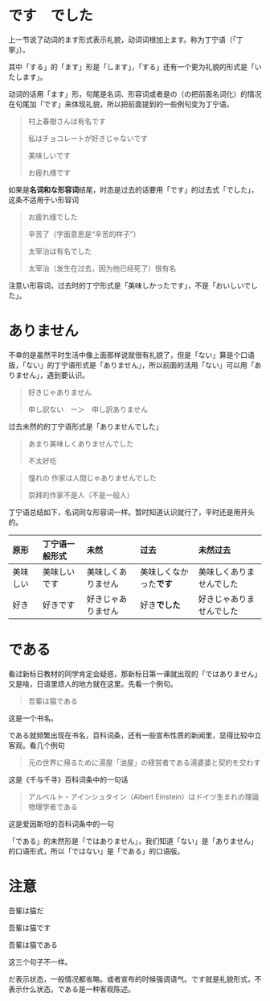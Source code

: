 # です　でした

上一节说了动词的ます形式表示礼貌，动词词根加上ます。称为丁宁语（「丁寧」）。

其中「する」的「ます」形是「します」，「する」还有一个更为礼貌的形式是「いたします」。

动词的话用「ます」形，句尾是名词、形容词或者是の（の把前面名词化）的情况在句尾加「です」来体现礼貌，所以把前面提到的一些例句变为丁宁语。

> 村上春樹さんは有名です
>
> 私はチョコレートが好きじゃないです
>
> 美味しいです
>
> お疲れ様です

如果是**名词和な形容词**结尾，时态是过去的话要用「です」的过去式「でした」，这条不适用于い形容词

> お疲れ様でした
>
> 辛苦了（字面意思是“辛苦的样子”）
>
> 太宰治は有名でした
>
> 太宰治（发生在过去，因为他已经死了）很有名

注意い形容词，过去时的丁宁形式是「美味しかったです」，不是「おいしいでした」。

# ありません

不幸的是虽然平时生活中像上面那样说就很有礼貌了，但是「ない」算是个口语版，「ない」的丁宁语形式是「ありません」，所以前面的活用「ない」可以用「ありません」，遇到要认识。

> 好きじゃありません
>
> 申し訳ない　ー＞　申し訳ありません

过去未然的的丁宁语形式是「ありませんでした」

> あまり美味しくありませんでした
>
> 不太好吃

> 憧れの 作家は人間じゃありませんでした
>
> 崇拜的作家不是人（不是一般人）

丁宁语总结如下，名词同な形容词一样。暂时知道认识就行了，平时还是用开头的。

| 原形 | 丁宁语一般形式 | 未然 | 过去 | 未然过去 |
| :--- | :--- | :--- | :--- | :--- |
| 美味しい | 美味しいです | 美味しくありません | 美味しくなかった**です** | 美味しくありませんでした |
| 好き | 好きです | 好きじゃありません | 好き**でした** | 好きじゃありませんでした |

# である

看过新标日教材的同学肯定会疑惑，那新标日第一课就出现的「ではありません」又是啥，日语里烦人的地方就在这里。先看一个例句。

> 吾輩は猫である

这是一个书名。

である就频繁出现在书名，百科词条，还有一些宣布性质的新闻里，显得比较中立客观。看几个例句

> 元の世界に帰るために湯屋「油屋」の経営者である湯婆婆と契約を交わす

这是《千与千寻》百科词条中的一句话

> アルベルト・アインシュタイン（Albert Einstein）はドイツ生まれの理論物理学者である

这是爱因斯坦的百科词条中的一句

「である」的未然形是「ではありません」，我们知道「ない」是「ありません」的口语形式，所以「ではない」是「である」的口语版。

# 注意

吾輩は猫だ

吾輩は猫です

吾輩は猫である



这三个句子不一样。

だ表示状态，一般情况都省略。或者宣布的时候强调语气。です就是礼貌形式，不表示什么状态。である是一种客观陈述。





